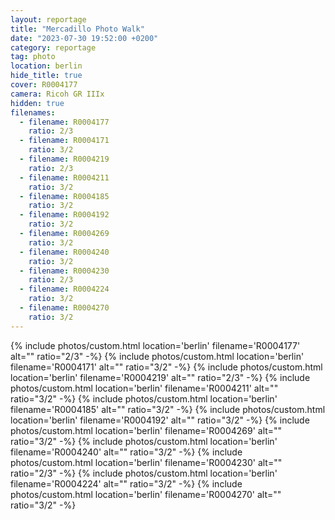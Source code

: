 ```yaml
---
layout: reportage
title: "Mercadillo Photo Walk"
date: "2023-07-30 19:52:00 +0200"
category: reportage
tag: photo
location: berlin
hide_title: true
cover: R0004177
camera: Ricoh GR IIIx
hidden: true
filenames:
  - filename: R0004177
    ratio: 2/3
  - filename: R0004171
    ratio: 3/2
  - filename: R0004219
    ratio: 2/3
  - filename: R0004211
    ratio: 3/2
  - filename: R0004185
    ratio: 3/2
  - filename: R0004192
    ratio: 3/2
  - filename: R0004269
    ratio: 3/2
  - filename: R0004240
    ratio: 3/2
  - filename: R0004230
    ratio: 2/3
  - filename: R0004224
    ratio: 3/2
  - filename: R0004270
    ratio: 3/2
---
```


<div class="g">
    {% include photos/custom.html location='berlin' filename='R0004177' alt="" ratio="2/3" -%}
    {% include photos/custom.html location='berlin' filename='R0004171' alt="" ratio="3/2" -%}
    {% include photos/custom.html location='berlin' filename='R0004219' alt="" ratio="2/3" -%}
    {% include photos/custom.html location='berlin' filename='R0004211' alt="" ratio="3/2" -%}
    {% include photos/custom.html location='berlin' filename='R0004185' alt="" ratio="3/2" -%}
    {% include photos/custom.html location='berlin' filename='R0004192' alt="" ratio="3/2" -%}
    {% include photos/custom.html location='berlin' filename='R0004269' alt="" ratio="3/2" -%}
    {% include photos/custom.html location='berlin' filename='R0004240' alt="" ratio="3/2" -%}
    {% include photos/custom.html location='berlin' filename='R0004230' alt="" ratio="2/3" -%}
    {% include photos/custom.html location='berlin' filename='R0004224' alt="" ratio="3/2" -%}
    {% include photos/custom.html location='berlin' filename='R0004270' alt="" ratio="3/2" -%}
</div>
